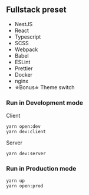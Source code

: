 ## Fullstack preset

* NestJS
* React
* Typescript
* SCSS
* Webpack
* Babel
* ESLint
* Prettier
* Docker
* nginx
* ✯Bonus✯ Theme switch

### Run in Development mode
Client
```shell
yarn open:dev
yarn dev:client
```
Server
```shell
yarn dev:server
```

### Run in Production mode
```shell
yarn up
yarn open:prod
```
